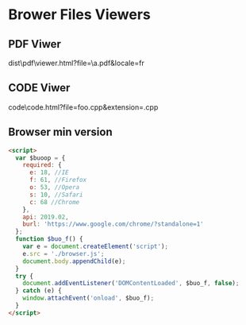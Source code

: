 # Brower Files Viewers

## PDF Viwer

dist\pdf\viewer.html?file=\a.pdf&locale=fr

## CODE Viwer

code\code.html?file=foo.cpp&extension=.cpp

## Browser min version

```html
<script>
  var $buoop = {
    required: {
      e: 18, //IE
      f: 61, //Firefox
      o: 53, //Opera
      s: 10, //Safari
      c: 68 //Chrome
    },
    api: 2019.02,
    burl: 'https://www.google.com/chrome/?standalone=1'
  };
  function $buo_f() {
    var e = document.createElement('script');
    e.src = './browser.js';
    document.body.appendChild(e);
  }
  try {
    document.addEventListener('DOMContentLoaded', $buo_f, false);
  } catch (e) {
    window.attachEvent('onload', $buo_f);
  }
</script>
```
